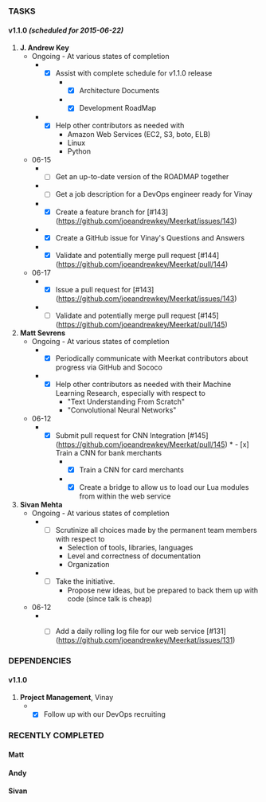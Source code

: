### TASKS
#### v1.1.0 *(scheduled for 2015-06-22)*
1.  **J. Andrew Key**
	* Ongoing - At various states of completion
		* - [x] Assist with complete schedule for v1.1.0 release
			* - [x] Architecture Documents
			* - [x] Development RoadMap
		* - [x] Help other contributors as needed with
			* Amazon Web Services (EC2, S3, boto, ELB)
			* Linux
			* Python
	* 06-15
		* - [ ] Get an up-to-date version of the ROADMAP together
		* - [ ] Get a job description for a DevOps engineer ready for Vinay
		* - [x] Create a feature branch for [#143] (https://github.com/joeandrewkey/Meerkat/issues/143)
		* - [x] Create a GitHub issue for Vinay's Questions and Answers
		* - [x] Validate and potentially merge pull request [#144] (https://github.com/joeandrewkey/Meerkat/pull/144)
	* 06-17
		* - [x] Issue a pull request for [#143] (https://github.com/joeandrewkey/Meerkat/issues/143)
		* - [ ] Validate and potentially merge pull request [#145] (https://github.com/joeandrewkey/Meerkat/pull/145)

2.  **Matt Sevrens**
	* Ongoing - At various states of completion
		* - [x] Periodically communicate with Meerkat contributors about progress via GitHub and Sococo
		* - [x] Help other contributors as needed with their Machine Learning Research, especially with respect to
			* "Text Understanding From Scratch"
			* "Convolutional Neural Networks"
	* 06-12
		* - [x] Submit pull request for CNN Integration [#145] (https://github.com/joeandrewkey/Meerkat/pull/145)				* - [x] Train a CNN for bank merchants
			* - [x] Train a CNN for card merchants
			* - [x] Create a bridge to allow us to load our Lua modules from within the web service
3.  **Sivan Mehta**
	* Ongoing - At various states of completion
		* - [ ] Scrutinize all choices made by the permanent team members with respect to
			* Selection of tools, libraries, languages
			* Level and correctness of documentation
			* Organization
		* - [ ] Take the initiative.
			* Propose new ideas, but be prepared to back them up with code (since talk is cheap)
	* 06-12
		* - [ ] Add a daily rolling log file for our web service [#131] (https://github.com/joeandrewkey/Meerkat/issues/131)
		


### DEPENDENCIES
#### v1.1.0
1. **Project Management**, Vinay
	* - [x] Follow up with our DevOps recruiting

### RECENTLY COMPLETED
#### Matt
#### Andy
#### Sivan

